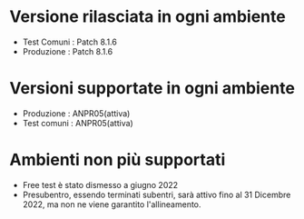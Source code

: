 # Versione rilasciata in ogni ambiente

- Test Comuni : Patch 8.1.6
- Produzione : Patch 8.1.6


# Versioni supportate in ogni ambiente

- Produzione : ANPR05(attiva)
- Test comuni : ANPR05(attiva)

# Ambienti non più supportati

- Free test è stato dismesso a giugno 2022
- Presubentro, essendo terminati subentri, sarà attivo fino al 31 Dicembre 2022, ma non ne viene garantito l'allineamento.
